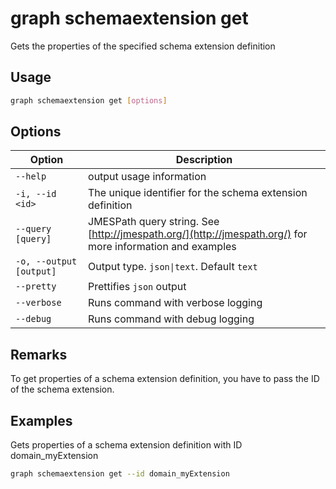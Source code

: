 # graph schemaextension get

Gets the properties of the specified schema extension definition

## Usage

```sh
graph schemaextension get [options]
```

## Options

Option|Description
------|-----------
`--help`|output usage information
`-i, --id <id>`|The unique identifier for the schema extension definition
`--query [query]`|JMESPath query string. See [http://jmespath.org/](http://jmespath.org/) for more information and examples
`-o, --output [output]`|Output type. `json\|text`. Default `text`
`--pretty`|Prettifies `json` output
`--verbose`|Runs command with verbose logging
`--debug`|Runs command with debug logging

## Remarks

To get properties of a schema extension definition, you have to pass the ID of the schema
extension.

## Examples

Gets properties of a schema extension definition with ID domain_myExtension

```sh
graph schemaextension get --id domain_myExtension 
```
